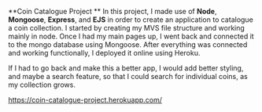 **Coin Catalogue Project
**
In this project, I made use of **Node**, **Mongoose**, **Express**, and **EJS** in order to create an application to catalogue a coin collection.  I started by creating my MVS file structure and working mainly in node.  Once I had my main pages up, I went back and connected it to the mongo database using Mongoose.  After everything was connected and working functionally, I deployed it online using Heroku. 

If I had to go back and make this a better app, I would add better styling, and maybe a search feature, so that I could search for individual coins, as my collection grows.  

https://coin-catalogue-project.herokuapp.com/
